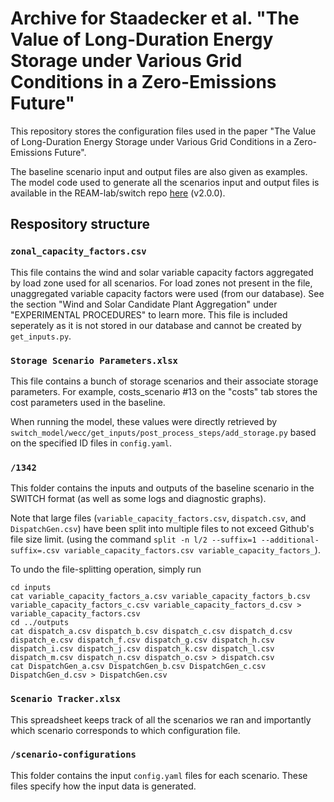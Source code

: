 # Archive for Staadecker et al. "The Value of Long-Duration Energy Storage under Various Grid Conditions in a Zero-Emissions Future"

This repository stores the configuration files used in the paper "The Value of Long-Duration Energy Storage under Various Grid Conditions in a Zero-Emissions Future".

The baseline scenario input and output files are also given as examples. The model code used to generate all the scenarios input and output
files is available in the REAM-lab/switch repo [here](https://github.com/REAM-lab/switch/releases/tag/v2.0.0) (v2.0.0).

## Respository structure

### `zonal_capacity_factors.csv`

This file contains the wind and solar variable capacity factors aggregated by load zone used for all scenarios.
For load zones not present in the file, unaggregated variable capacity factors were used (from our database).
See the section "Wind and Solar Candidate Plant Aggregation" under "EXPERIMENTAL PROCEDURES" to learn more.
This file is included seperately as it is not stored in our database and cannot be created by `get_inputs.py`.

### `Storage Scenario Parameters.xlsx`

This file contains a bunch of storage scenarios and their associate storage parameters. 
For example, costs_scenario #13 on the "costs" tab stores the cost parameters used in the baseline.

When running the model, these values were directly retrieved by `switch_model/wecc/get_inputs/post_process_steps/add_storage.py`
based on the specified ID files in `config.yaml`.

### `/1342` 

This folder contains the inputs and outputs of the baseline scenario in the SWITCH format (as well as some logs and diagnostic graphs).

Note that large files (`variable_capacity_factors.csv`, `dispatch.csv`, and `DispatchGen.csv`) have been split into multiple files to not exceed Github's file size limit. 
(using the command `split -n l/2 --suffix=1 --additional-suffix=.csv variable_capacity_factors.csv variable_capacity_factors_`). 

To undo the file-splitting operation, simply run

```
cd inputs
cat variable_capacity_factors_a.csv variable_capacity_factors_b.csv variable_capacity_factors_c.csv variable_capacity_factors_d.csv > variable_capacity_factors.csv
cd ../outputs
cat dispatch_a.csv dispatch_b.csv dispatch_c.csv dispatch_d.csv dispatch_e.csv dispatch_f.csv dispatch_g.csv dispatch_h.csv dispatch_i.csv dispatch_j.csv dispatch_k.csv dispatch_l.csv dispatch_m.csv dispatch_n.csv dispatch_o.csv > dispatch.csv
cat DispatchGen_a.csv DispatchGen_b.csv DispatchGen_c.csv DispatchGen_d.csv > DispatchGen.csv
```

### `Scenario Tracker.xlsx`

This spreadsheet keeps track of all the scenarios we ran and importantly which scenario corresponds to which configuration file.

### `/scenario-configurations`

This folder contains the input `config.yaml` files for each scenario. These files specify how the input data is generated.
